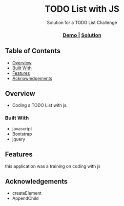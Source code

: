 
<h1 align="center">TODO List with JS</h1>

<div align="center">
   Solution for a TODO List Challenge
</div>

<div align="center">
  <h3>
    <a href="https://github.com/Ahmedhamed77/To-Do-List">
      Demo
    </a>
    <span> | </span>
    <a href="https://ahmedhamed77.github.io/To-Do-List/.">
      Solution
    </a>
  </h3>
</div>

<!-- TABLE OF CONTENTS -->

## Table of Contents

- [Overview](#overview)
- [Built With](#built-with)
- [Features](#features)
- [Acknowledgements](#acknowledgements)

<!-- OVERVIEW -->

## Overview

- Coding a TODO List with js.

### Built With

<!-- This section should list any major frameworks that you built your project using. Here are a few examples.-->

- javascript
- Bootstrap
- jquery


## Features

<!-- List the features of your application or follow the template. Don't share the figma file here :) -->

this application was a training on coding with js 

## Acknowledgements

<!-- This section should list any articles or add-ons/plugins that helps you to complete the project. This is optional but it will help you in the future. For exmpale -->

- createElement
- AppendChild


